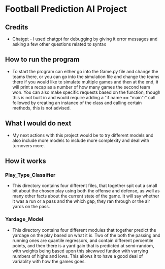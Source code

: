 # Football Prediction AI Project
## Credits
- Chatgpt - I used chatgpt for debugging by giving it error messages and asking a few other questions related to syntax
## How to run the program
- To start the program can either go into the Game.py file and change the teams there, or you can go into the simulation file and change the teams there if you would like to simulate multiple games and then at the end, it will print a recap as a number of how many games the second team won. You can also make specific requests based on the function, though this is not built in and would require adding a "if name == "main":" call followed by creating an instance of the class and calling certain methods, this is not advised. 
## What I would do next
- My next actions with this project would be to try different models and also include more models to include more complexity and deal with turnovers more.
## How it works
### Play_Type_Classifier
- This directory contains four different files, that together spit out a small bit about the chosen play using both the offense and defense, as well as many other facts about the current state of the game. It will say whether it was a run or a pass and the which gap, they ran through or the air yards on the pass.
### Yardage_Model
- This directory contains four different modules that together predict the yardage on the play based on what it is. Two of the both the passing and running ones are quantile regressors, and contain different percentile points, and then there is a yard gain that is predicted at semi-random, with weights being based upon this skewwed funtion with varrying numbers of highs and lows. This allows it to have a good deal of variablity with how the games goes.
